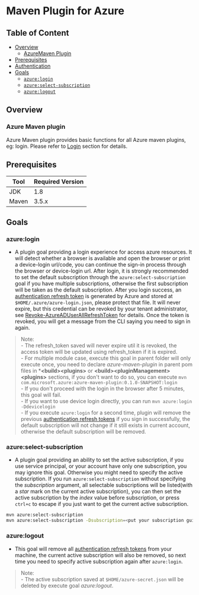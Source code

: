 # Maven Plugin for Azure

## Table of Content
  - [Overview](#overview)
    - [AzureMaven Plugin](#azure-login-overview)
  - [Prerequisites](#prerequisites)
  - [Authentication](#authentication)
  - [Goals](#goals)
    - [`azure:login`](#azure-login)
    - [`azure:select-subscription`](#azure-select-subscription)
    - [`azure:logout`](#azure-logout)

## Overview

<a name="azure-login-overview"></a>
### Azure Maven plugin
Azure Maven plugin provides basic functions for all Azure maven plugins, eg: login. Please refer to [Login](#azure-login) section for details.


<a name="prerequisites"></a>
## Prerequisites
Tool | Required Version
---|---
JDK | 1.8 
Maven | 3.5.x

<a name="goals"></a>
## Goals

<a name="azure-login"></a>
### azure:login

-  A plugin goal providing a login experience for access azure resources. It will detect whether a browser is available and open the browser or print a device-login url/code, you can continue the sign-in process through the browser or device-login url. After login, it is strongly recommended to set the default subscription through the `azure:select-subscription` goal if you have multiple subscriptions, otherwise the first subscription will be taken as the default subscription. After you login success, an [authentication refresh token](https://docs.microsoft.com/en-us/azure/active-directory/develop/v1-id-and-access-tokens#refresh-tokens)
is generated by Azure and stored at `$HOME/.azure/azure-login.json`, please protect that file. It will never expire, but this credential can be revoked by your tenant administrator, see [Revoke-AzureADUserAllRefreshToken](https://docs.microsoft.com/en-us/powershell/module/azuread/revoke-azureaduserallrefreshtoken?view=azureadps-2.0) for details. Once the token is revoked, you will get a message from the CLI saying you need to sign in again. 

> Note: <br> - The refresh_token saved will never expire util it is revoked, the access token will be updated using refresh_token if it is expired.
> <br> - For multiple module case, execute this goal in parent folder will only execute once, you need to declare *azure-maven-plugin* in parent pom files in ***\<build>\<plugins>** or **\<build>\<pluginManagement>\<plugins>** sections, if you don't want to do so, you can execute `mvn com.microsoft.azure:azure-maven-plugin:0.1.0-SNAPSHOT:login`
> <br> - If you don't proceed with the login in the browser after 5 minutes, this goal will fail.
> <br> - If you want to use device login directly, you can run `mvn azure:login -Ddevicelogin`
> <br> - If you execute `azure:login` for a second time, plugin will remove the previous  [authentication refresh tokens](https://docs.microsoft.com/en-us/azure/active-directory/develop/v1-id-and-access-tokens#refresh-tokens) if you sign in successfully, the default subscription will not change if it still exists in current account, otherwise the default subscription will be removed.

<a name="azure-select-subscription"></a>
### azure:select-subscription

-  A plugin goal providing an ability to set the active subscription, if you use service principal, or your account have only one subscription, you may ignore this goal. Otherwise you might need to specify the active subscription. If you run `azure:select-subscription` without specifying the *subscription* argument, all selectable subscriptions will be listed(with a *star* mark on the current active subscription), you can then set the active subscription by the *index* value before subscription, or press `ctrl+c` to escape if you just want to get the current active subscription.
```bash
mvn azure:select-subscription
mvn azure:select-subscription -Dsubscription=<put your subscription guid or name here>
```

<a name="azure-logout"></a>
### azure:logout
- This goal will remove all [authentication refresh tokens](https://docs.microsoft.com/en-us/azure/active-directory/develop/v1-id-and-access-tokens#refresh-tokens) from your machine, the current active subscription will also be removed, so next time you need to specify active subscription again after `azure:login`.
 
 > Note: <br> - The active subscription saved at `$HOME/azure-secret.json` will be deleted by execute goal *azure:logout*.